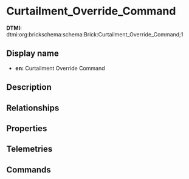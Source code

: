 # Curtailment_Override_Command
**DTMI:** dtmi:org:brickschema:schema:Brick:Curtailment_Override_Command;1
## Display name
- **en:** Curtailment Override Command
## Description
## Relationships
## Properties
## Telemetries
## Commands
